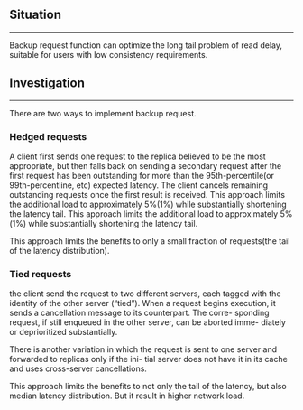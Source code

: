 ## Situation
----------------
Backup request function can optimize the long tail problem of read delay, suitable for users with low consistency requirements.

## Investigation
----------------
There are two ways to implement backup request.

### Hedged requests
A client first sends one request to the replica believed to be the most appropriate, but then falls back on sending a secondary request after the first request has been outstanding for more than the 95th-percentile(or 99th-percentline, etc) expected latency. The client cancels remaining outstanding requests once the first result is received. This approach limits the additional load to approximately 5%(1%) while substantially shortening the latency tail. This approach limits the additional load to approximately 5%(1%) while substantially shortening the latency tail.

This approach limits the benefits to only a small fraction of requests(the tail of the latency distribution).

### Tied requests
the client send the request to two different servers, each tagged with the identity of the other server (“tied”). When a request begins execution, it sends a cancellation message to its counterpart. The corre- sponding request, if still enqueued in the other server, can be aborted imme- diately or deprioritized substantially.

There is another variation in which the request is sent to one server and forwarded to replicas only if the ini- tial server does not have it in its cache and uses cross-server cancellations.

This approach limits the benefits to not only the tail of the latency, but also median latency distribution. But it result in higher network load.


